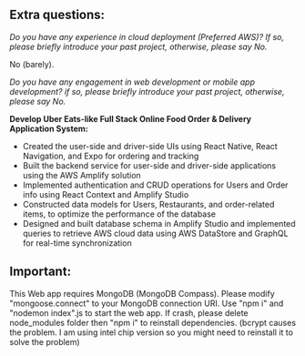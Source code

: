 
## Extra questions:
*Do you have any experience in cloud deployment (Preferred AWS)? If so, please briefly introduce your past project, otherwise, please say No.* 

No (barely).

*Do you have any engagement in web development or mobile app development? if so, please briefly introduce your past project, otherwise, please say No.*

**Develop Uber Eats-like Full Stack Online Food Order & Delivery Application System:**

- Created the user-side and driver-side UIs using React Native, React Navigation, and Expo for ordering and tracking
- Built the backend service for user-side and driver-side applications using the AWS Amplify solution
- Implemented authentication and CRUD operations for Users and Order info using React Context and Amplify Studio
- Constructed data models for Users, Restaurants, and order-related items, to optimize the performance of the database
- Designed and built database schema in Amplify Studio and implemented queries to retrieve AWS cloud data using AWS DataStore and GraphQL for real-time synchronization

## Important:

This Web app requires MongoDB (MongoDB Compass). Please modify "mongoose.connect" to your MongoDB connection URI. Use "npm i" and "nodemon index".js to start the web app. If crash, please delete node_modules folder then "npm i" to reinstall dependencies. (bcrypt causes the problem. I am using intel chip version so you might need to reinstall it to solve the problem)
